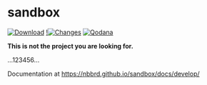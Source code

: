 # sandbox

[![Download](https://img.shields.io/github/release/nbbrd/sandbox.svg)](https://github.com/nbbrd/sandbox/releases/latest)
[!![Changes](https://img.shields.io/endpoint?url=https%3A%2F%2Fnbbrd.github.io%2Fsandbox%2Fheylogs%2Funreleased-changes.json)](https://github.com/nbbrd/sandbox/blob/develop/CHANGELOG.md)
[![Qodana](https://github.com/nbbrd/sandbox/actions/workflows/qodana.yml/badge.svg)](https://github.com/nbbrd/sandbox/actions/workflows/qodana.yml)

__This is not the project you are looking for.__

...123456...

Documentation at https://nbbrd.github.io/sandbox/docs/develop/

